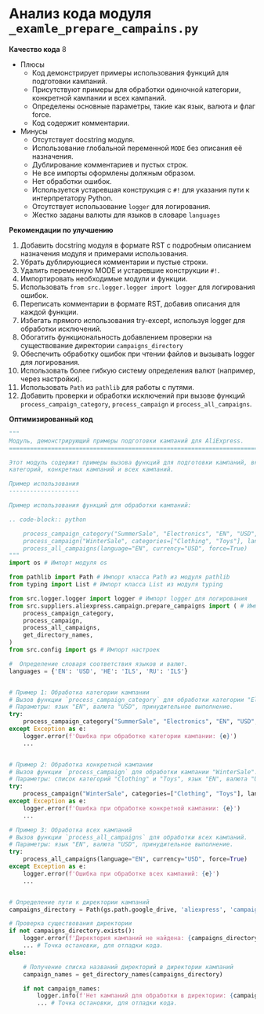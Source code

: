 # Анализ кода модуля `_examle_prepare_campains.py`

**Качество кода**
8
-  Плюсы
    - Код демонстрирует примеры использования функций для подготовки кампаний.
    - Присутствуют примеры для обработки одиночной категории, конкретной кампании и всех кампаний.
    - Определены основные параметры, такие как язык, валюта и флаг force.
    - Код содержит комментарии.
-  Минусы
    - Отсутствует docstring модуля.
    - Использование глобальной переменной `MODE` без описания её назначения.
    - Дублирование комментариев и пустых строк.
    - Не все импорты оформлены должным образом.
    - Нет обработки ошибок.
    - Используется устаревшая конструкция с `#!` для указания пути к интерпретатору Python.
    - Отсутствует использование `logger` для логирования.
    - Жестко заданы валюты для языков в словаре `languages`

**Рекомендации по улучшению**

1.  Добавить docstring модуля в формате RST с подробным описанием назначения модуля и примерами использования.
2.  Убрать дублирующиеся комментарии и пустые строки.
3.  Удалить переменную MODE и устаревшие  конструкции  `#!`.
4.  Импортировать необходимые модули и функции.
5.  Использовать `from src.logger.logger import logger` для логирования ошибок.
6.  Переписать комментарии в формате RST, добавив описания для каждой функции.
7.  Избегать прямого использования try-except, используя logger для обработки исключений.
8.  Обогатить функциональность добавлением проверки на существование директории `campaigns_directory`
9.  Обеспечить обработку ошибок при чтении файлов и вызывать logger для логирования.
10. Использовать более гибкую систему определения валют (например, через настройки).
11. Использовать `Path` из `pathlib` для работы с путями.
12. Добавить проверки и обработки исключений при вызове функций `process_campaign_category`, `process_campaign` и `process_all_campaigns`.

**Оптимизированный код**

```python
"""
Модуль, демонстрирующий примеры подготовки кампаний для AliExpress.
=========================================================================================

Этот модуль содержит примеры вызова функций для подготовки кампаний, включая обработку отдельных
категорий, конкретных кампаний и всех кампаний.

Пример использования
--------------------

Пример использования функций для обработки кампаний:

.. code-block:: python

    process_campaign_category("SummerSale", "Electronics", "EN", "USD", force=True)
    process_campaign("WinterSale", categories=["Clothing", "Toys"], language="EN", currency="USD", force=False)
    process_all_campaigns(language="EN", currency="USD", force=True)
"""
import os # Импорт модуля os

from pathlib import Path # Импорт класса Path из модуля pathlib
from typing import List # Импорт класса List из модуля typing

from src.logger.logger import logger # Импорт logger для логирования
from src.suppliers.aliexpress.campaign.prepare_campaigns import ( # Импорт необходимых функций
    process_campaign_category,
    process_campaign,
    process_all_campaigns,
    get_directory_names,
)
from src.config import gs # Импорт настроек

#  Определение словаря соответствия языков и валют.
languages = {'EN': 'USD', 'HE': 'ILS', 'RU': 'ILS'}


# Пример 1: Обработка категории кампании
# Вызов функции `process_campaign_category` для обработки категории "Electronics" кампании "SummerSale".
# Параметры: язык "EN", валюта "USD", принудительное выполнение.
try:
    process_campaign_category("SummerSale", "Electronics", "EN", "USD", force=True)
except Exception as e:
    logger.error(f'Ошибка при обработке категории кампании: {e}')
    ...


# Пример 2: Обработка конкретной кампании
# Вызов функции `process_campaign` для обработки кампании "WinterSale".
# Параметры: список категорий "Clothing" и "Toys", язык "EN", валюта "USD", без принудительного выполнения.
try:
    process_campaign("WinterSale", categories=["Clothing", "Toys"], language="EN", currency="USD", force=False)
except Exception as e:
    logger.error(f'Ошибка при обработке конкретной кампании: {e}')
    ...

# Пример 3: Обработка всех кампаний
# Вызов функции `process_all_campaigns` для обработки всех кампаний.
# Параметры: язык "EN", валюта "USD", принудительное выполнение.
try:
    process_all_campaigns(language="EN", currency="USD", force=True)
except Exception as e:
    logger.error(f'Ошибка при обработке всех кампаний: {e}')
    ...


# Определение пути к директории кампаний
campaigns_directory = Path(gs.path.google_drive, 'aliexpress', 'campaigns')

# Проверка существования директории
if not campaigns_directory.exists():
    logger.error(f'Директория кампаний не найдена: {campaigns_directory}')
    ... # Точка остановки, для отладки кода.
else:

    # Получение списка названий директорий в директории кампаний
    campaign_names = get_directory_names(campaigns_directory)

    if not campaign_names:
        logger.info(f'Нет кампаний для обработки в директории: {campaigns_directory}')
        ... # Точка остановки, для отладки кода.

```